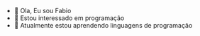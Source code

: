 - 👋 Ola, Eu sou Fabio
- 👀 Estou interessado em  programação
- 🌱 Atualmente estou aprendendo linguagens de programação
